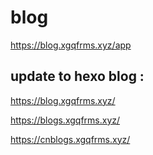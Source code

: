 # blog

https://blog.xgqfrms.xyz/app


## update to hexo blog : 

https://blog.xgqfrms.xyz/  

https://blogs.xgqfrms.xyz/  

https://cnblogs.xgqfrms.xyz/  

